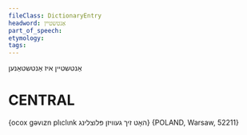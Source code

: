 ```yaml
---
fileClass: DictionaryEntry
headword: אַנטשטיין
part_of_speech: 
etymology: 
tags: 
---
```

אַנטשטיין
איז אַנטשטאַנען

CENTRAL
========

{ocox gəvɩzn plɩclɩnk האָט זיך געוויזן פּלוצלינג} {POLAND, Warsaw, 52211}